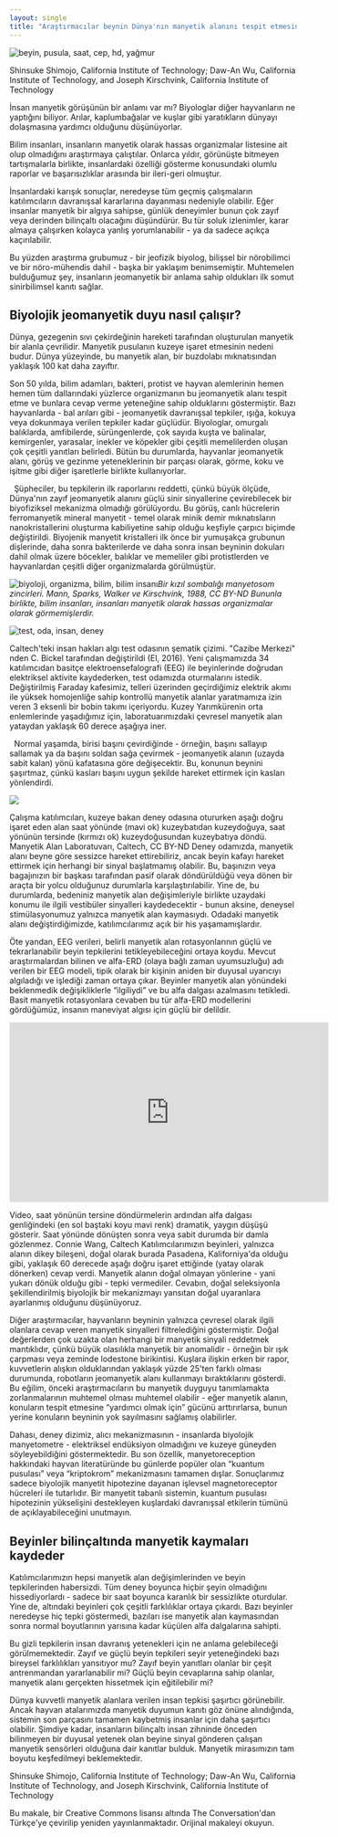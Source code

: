 ```yaml
---
layout: single
title: "Araştırmacılar beynin Dünya'nın manyetik alanını tespit etmesini sağlayan insan manyetik duyusuna dair yeni kanıtlar buldular"
---
```

![beyin, pusula, saat, cep, hd, yağmur](https://images.unsplash.com/photo-1510914828947-36f754990aa5?ixlib=rb-1.2.1&ixid=eyJhcHBfaWQiOjEyMDd9&auto=format&fit=crop&w=1489&q=80)

Shinsuke Shimojo, California Institute of Technology; Daw-An Wu, California Institute of Technology, and Joseph Kirschvink, California Institute of Technology

İnsan manyetik görüşünün bir anlamı var mı? Biyologlar diğer hayvanların ne yaptığını biliyor. Arılar, kaplumbağalar ve kuşlar gibi yaratıkların dünyayı dolaşmasına yardımcı olduğunu düşünüyorlar.

Bilim insanları, insanların manyetik olarak hassas organizmalar listesine ait olup olmadığını araştırmaya çalıştılar. Onlarca yıldır, görünüşte bitmeyen tartışmalarla birlikte, insanlardaki özelliği gösterme konusundaki olumlu raporlar ve başarısızlıklar arasında bir ileri-geri olmuştur.

<script async src="//pagead2.googlesyndication.com/pagead/js/adsbygoogle.js"></script>
<ins class="adsbygoogle"
     style="display:block; text-align:center;"
     data-ad-layout="in-article"
     data-ad-format="fluid"
     data-ad-client="ca-pub-7868661326160958"
     data-ad-slot="3072558811"></ins>
<script>
     (adsbygoogle = window.adsbygoogle || []).push({});
</script>

İnsanlardaki karışık sonuçlar, neredeyse tüm geçmiş çalışmaların katılımcıların davranışsal kararlarına dayanması nedeniyle olabilir. Eğer insanlar manyetik bir algıya sahipse, günlük deneyimler bunun çok zayıf veya derinden bilinçaltı olacağını düşündürür. Bu tür soluk izlenimler, karar almaya çalışırken kolayca yanlış yorumlanabilir - ya da sadece açıkça kaçırılabilir.

Bu yüzden araştırma grubumuz - bir jeofizik biyolog, bilişsel bir nörobilimci ve bir nöro-mühendis dahil - başka bir yaklaşım benimsemiştir. Muhtemelen bulduğumuz şey, insanların jeomanyetik bir anlama sahip oldukları ilk somut sinirbilimsel kanıtı sağlar.

Biyolojik jeomanyetik duyu nasıl çalışır?
-
Dünya, gezegenin sıvı çekirdeğinin hareketi tarafından oluşturulan manyetik bir alanla çevrilidir. Manyetik pusulanın kuzeye işaret etmesinin nedeni budur. Dünya yüzeyinde, bu manyetik alan, bir buzdolabı mıknatısından yaklaşık 100 kat daha zayıftır.

<script async src="//pagead2.googlesyndication.com/pagead/js/adsbygoogle.js"></script>
<ins class="adsbygoogle"
     style="display:block; text-align:center;"
     data-ad-layout="in-article"
     data-ad-format="fluid"
     data-ad-client="ca-pub-7868661326160958"
     data-ad-slot="3072558811"></ins>
<script>
     (adsbygoogle = window.adsbygoogle || []).push({});
</script>

Son 50 yılda, bilim adamları, bakteri, protist ve hayvan alemlerinin hemen hemen tüm dallarındaki yüzlerce organizmanın bu jeomanyetik alanı tespit etme ve bunlara cevap verme yeteneğine sahip olduklarını göstermiştir. Bazı hayvanlarda - bal arıları gibi - jeomanyetik davranışsal tepkiler, ışığa, kokuya veya dokunmaya verilen tepkiler kadar güçlüdür. Biyologlar, omurgalı balıklarda, amfibilerde, sürüngenlerde, çok sayıda kuşta ve balinalar, kemirgenler, yarasalar, inekler ve köpekler gibi çeşitli memelilerden oluşan çok çeşitli yanıtları belirledi. Bütün bu durumlarda, hayvanlar jeomanyetik alanı, görüş ve gezinme yeteneklerinin bir parçası olarak, görme, koku ve işitme gibi diğer işaretlerle birlikte kullanıyorlar.

<script async src="//pagead2.googlesyndication.com/pagead/js/adsbygoogle.js"></script>
<ins class="adsbygoogle"
     style="display:block; text-align:center;"
     data-ad-layout="in-article"
     data-ad-format="fluid"
     data-ad-client="ca-pub-7868661326160958"
     data-ad-slot="3072558811"></ins>
<script>
     (adsbygoogle = window.adsbygoogle || []).push({});
</script>
 
Şüpheciler, bu tepkilerin ilk raporlarını reddetti, çünkü büyük ölçüde, Dünya'nın zayıf jeomanyetik alanını güçlü sinir sinyallerine çevirebilecek bir biyofiziksel mekanizma olmadığı görülüyordu. Bu görüş, canlı hücrelerin ferromanyetik mineral manyetit - temel olarak minik demir mıknatısların nanokristallerini oluşturma kabiliyetine sahip olduğu keşfiyle çarpıcı biçimde değiştirildi. Biyojenik manyetit kristalleri ilk önce bir yumuşakça grubunun dişlerinde, daha sonra bakterilerde ve daha sonra insan beyninin dokuları dahil olmak üzere böcekler, balıklar ve memeliler gibi protistlerden ve hayvanlardan çeşitli diğer organizmalarda görülmüştür.

![biyoloji, organizma, bilim, bilim insanı](https://images.theconversation.com/files/264240/original/file-20190317-28475-1vhbs80.jpg?ixlib=rb-1.1.0&q=45&auto=format&w=754&h=336&fit=crop&dpr=1)*Bir kızıl sombalığı manyetosom zincirleri.
Mann, Sparks, Walker ve Kirschvink, 1988, CC BY-ND
Bununla birlikte, bilim insanları, insanları manyetik olarak hassas organizmalar olarak görmemişlerdir.*

![test, oda, insan, deney](https://images.theconversation.com/files/264038/original/file-20190314-28479-1665yfc.jpg?ixlib=rb-1.1.0&q=45&auto=format&w=754&h=749&fit=crop&dpr=1)

Caltech'teki insan hakları algı test odasının şematik çizimi.
"Cazibe Merkezi" nden C. Bickel tarafından değiştirildi (El, 2016).
Yeni çalışmamızda 34 katılımcıdan basitçe elektroensefalografi (EEG) ile beyinlerinde doğrudan elektriksel aktivite kaydederken, test odamızda oturmalarını istedik. Değiştirilmiş Faraday kafesimiz, telleri üzerinden geçirdiğimiz elektrik akımı ile yüksek homojenliğe sahip kontrollü manyetik alanlar yaratmamıza izin veren 3 eksenli bir bobin takımı içeriyordu. Kuzey Yarımkürenin orta enlemlerinde yaşadığımız için, laboratuarımızdaki çevresel manyetik alan yataydan yaklaşık 60 derece aşağıya iner.

<script async src="//pagead2.googlesyndication.com/pagead/js/adsbygoogle.js"></script>
<ins class="adsbygoogle"
     style="display:block; text-align:center;"
     data-ad-layout="in-article"
     data-ad-format="fluid"
     data-ad-client="ca-pub-7868661326160958"
     data-ad-slot="3072558811"></ins>
<script>
     (adsbygoogle = window.adsbygoogle || []).push({});
</script>
 
Normal yaşamda, birisi başını çevirdiğinde - örneğin, başını sallayıp sallamak ya da başını soldan sağa çevirmek - jeomanyetik alanın (uzayda sabit kalan) yönü kafatasına göre değişecektir. Bu, konunun beynini şaşırtmaz, çünkü kasları başını uygun şekilde hareket ettirmek için kasları yönlendirdi.

![](https://images.theconversation.com/files/264239/original/file-20190317-28492-1jg4d65.png?ixlib=rb-1.1.0&q=45&auto=format&w=754&h=645&fit=crop&dpr=1)

Çalışma katılımcıları, kuzeye bakan deney odasına otururken aşağı doğru işaret eden alan saat yönünde (mavi ok) kuzeybatıdan kuzeydoğuya, saat yönünün tersinde (kırmızı ok) kuzeydoğusundan kuzeybatıya döndü.
Manyetik Alan Laboratuvarı, Caltech, CC BY-ND
Deney odamızda, manyetik alanı beyne göre sessizce hareket ettirebiliriz, ancak beyin kafayı hareket ettirmek için herhangi bir sinyal başlatmamış olabilir. Bu, başınızın veya bagajınızın bir başkası tarafından pasif olarak döndürüldüğü veya dönen bir araçta bir yolcu olduğunuz durumlarla karşılaştırılabilir. Yine de, bu durumlarda, bedeniniz manyetik alan değişimleriyle birlikte uzaydaki konumu ile ilgili vestibüler sinyalleri kaydedecektir - bunun aksine, deneysel stimülasyonumuz yalnızca manyetik alan kaymasıydı. Odadaki manyetik alanı değiştirdiğimizde, katılımcılarımız açık bir his yaşamamışlardır.
 
<script async src="//pagead2.googlesyndication.com/pagead/js/adsbygoogle.js"></script>
<ins class="adsbygoogle"
     style="display:block; text-align:center;"
     data-ad-layout="in-article"
     data-ad-format="fluid"
     data-ad-client="ca-pub-7868661326160958"
     data-ad-slot="3072558811"></ins>
<script>
     (adsbygoogle = window.adsbygoogle || []).push({});
</script>

Öte yandan, EEG verileri, belirli manyetik alan rotasyonlarının güçlü ve tekrarlanabilir beyin tepkilerini tetikleyebileceğini ortaya koydu. Mevcut araştırmalardan bilinen ve alfa-ERD (olaya bağlı zaman uyumsuzluğu) adı verilen bir EEG modeli, tipik olarak bir kişinin aniden bir duyusal uyarıcıyı algıladığı ve işlediği zaman ortaya çıkar. Beyinler manyetik alan yönündeki beklenmedik değişikliklerle “ilgiliydi” ve bu alfa dalgası azalmasını tetikledi. Basit manyetik rotasyonlara cevaben bu tür alfa-ERD modellerini gördüğümüz, insanın maneviyat algısı için güçlü bir delildir.

<iframe width="560" height="315" src="https://www.youtube.com/embed/6Y4S2eG9BJA" frameborder="0" allow="accelerometer; autoplay; encrypted-media; gyroscope; picture-in-picture" allowfullscreen></iframe>

Video, saat yönünün tersine döndürmelerin ardından alfa dalgası genliğindeki (en sol baştaki koyu mavi renk) dramatik, yaygın düşüşü gösterir. Saat yönünde dönüşten sonra veya sabit durumda bir damla gözlenmez. Connie Wang, Caltech
Katılımcılarımızın beyinleri, yalnızca alanın dikey bileşeni, doğal olarak burada Pasadena, Kaliforniya'da olduğu gibi, yaklaşık 60 derecede aşağı doğru işaret ettiğinde (yatay olarak dönerken) cevap verdi. Manyetik alanın doğal olmayan yönlerine - yani yukarı dönük olduğu gibi - tepki vermediler. Cevabın, doğal seleksiyonla şekillendirilmiş biyolojik bir mekanizmayı yansıtan doğal uyaranlara ayarlanmış olduğunu düşünüyoruz.

Diğer araştırmacılar, hayvanların beyninin yalnızca çevresel olarak ilgili olanlara cevap veren manyetik sinyalleri filtrelediğini göstermiştir. Doğal değerlerden çok uzakta olan herhangi bir manyetik sinyali reddetmek mantıklıdır, çünkü büyük olasılıkla manyetik bir anomalidir - örneğin bir ışık çarpması veya zeminde lodestone birikintisi. Kuşlara ilişkin erken bir rapor, kuvvetlerin alışkın olduklarından yaklaşık yüzde 25'ten farklı olması durumunda, robotların jeomanyetik alanı kullanmayı bıraktıklarını gösterdi. Bu eğilim, önceki araştırmacıların bu manyetik duyguyu tanımlamakta zorlanmalarının muhtemel olması muhtemel olabilir - eğer manyetik alanın, konuların tespit etmesine “yardımcı olmak için” gücünü arttırırlarsa, bunun yerine konuların beyninin yok sayılmasını sağlamış olabilirler.

<script async src="//pagead2.googlesyndication.com/pagead/js/adsbygoogle.js"></script>
<ins class="adsbygoogle"
     style="display:block; text-align:center;"
     data-ad-layout="in-article"
     data-ad-format="fluid"
     data-ad-client="ca-pub-7868661326160958"
     data-ad-slot="3072558811"></ins>
<script>
     (adsbygoogle = window.adsbygoogle || []).push({});
</script>

Dahası, deney dizimiz, alıcı mekanizmasının - insanlarda biyolojik manyetometre - elektriksel endüksiyon olmadığını ve kuzeye güneyden söyleyebildiğini göstermektedir. Bu son özellik, manyetoreception hakkındaki hayvan literatüründe bu günlerde popüler olan “kuantum pusulası” veya “kriptokrom” mekanizmasını tamamen dışlar. Sonuçlarımız sadece biyolojik manyetit hipotezine dayanan işlevsel magnetoreceptor hücreleri ile tutarlıdır. Bir manyetit tabanlı sistemin, kuantum pusulası hipotezinin yükselişini destekleyen kuşlardaki davranışsal etkilerin tümünü de açıklayabileceğini unutmayın.

Beyinler bilinçaltında manyetik kaymaları kaydeder
-
Katılımcılarımızın hepsi manyetik alan değişimlerinden ve beyin tepkilerinden habersizdi. Tüm deney boyunca hiçbir şeyin olmadığını hissediyorlardı - sadece bir saat boyunca karanlık bir sessizlikte oturdular. Yine de, altındaki beyinleri çok çeşitli farklılıklar ortaya çıkardı. Bazı beyinler neredeyse hiç tepki göstermedi, bazıları ise manyetik alan kaymasından sonra normal boyutlarının yarısına kadar küçülen alfa dalgalarına sahipti.

Bu gizli tepkilerin insan davranış yetenekleri için ne anlama gelebileceği görülmemektedir. Zayıf ve güçlü beyin tepkileri seyir yeteneğindeki bazı bireysel farklılıkları yansıtıyor mu? Zayıf beyin yanıtları olanlar bir çeşit antrenmandan yararlanabilir mi? Güçlü beyin cevaplarına sahip olanlar, manyetik alanı gerçekten hissetmek için eğitilebilir mi?

<script async src="//pagead2.googlesyndication.com/pagead/js/adsbygoogle.js"></script>
<ins class="adsbygoogle"
     style="display:block; text-align:center;"
     data-ad-layout="in-article"
     data-ad-format="fluid"
     data-ad-client="ca-pub-7868661326160958"
     data-ad-slot="3072558811"></ins>
<script>
     (adsbygoogle = window.adsbygoogle || []).push({});
</script>

Dünya kuvvetli manyetik alanlara verilen insan tepkisi şaşırtıcı görünebilir. Ancak hayvan atalarımızda manyetik duyumun kanıtı göz önüne alındığında, sistemin son parçasını tamamen kaybetmiş insanlar için daha şaşırtıcı olabilir. Şimdiye kadar, insanların bilinçaltı insan zihninde önceden bilinmeyen bir duyusal yetenek olan beyine sinyal gönderen çalışan manyetik sensörleri olduğuna dair kanıtlar bulduk. Manyetik mirasımızın tam boyutu keşfedilmeyi beklemektedir.

<script async src="//pagead2.googlesyndication.com/pagead/js/adsbygoogle.js"></script>
<ins class="adsbygoogle"
     style="display:block; text-align:center;"
     data-ad-layout="in-article"
     data-ad-format="fluid"
     data-ad-client="ca-pub-7868661326160958"
     data-ad-slot="3072558811"></ins>
<script>
     (adsbygoogle = window.adsbygoogle || []).push({});
</script>

Shinsuke Shimojo, California Institute of Technology; Daw-An Wu, California Institute of Technology, and Joseph Kirschvink, California Institute of Technology

Bu makale, bir Creative Commons lisansı altında The Conversation'dan Türkçe'ye çevirilip yeniden yayınlanmaktadır. Orijinal makaleyi okuyun.
